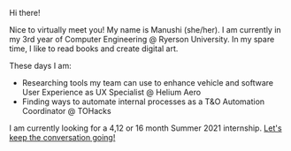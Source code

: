 Hi there! 

Nice to virtually meet you! My name is Manushi (she/her). I am currently in my 3rd year of Computer Engineering @ Ryerson University. In my spare time, I like to read books  and create digital art.

These days I am:
- Researching tools my team can use to enhance vehicle and software User Experience as UX Specialist @ Helium Aero
- Finding ways to automate internal processes as a T&O Automation Coordinator @ TOHacks

I am currently looking for a 4,12 or 16 month Summer 2021 internship. [Let's keep the conversation going!](mailto:manushi.oza@ryerson.ca)
